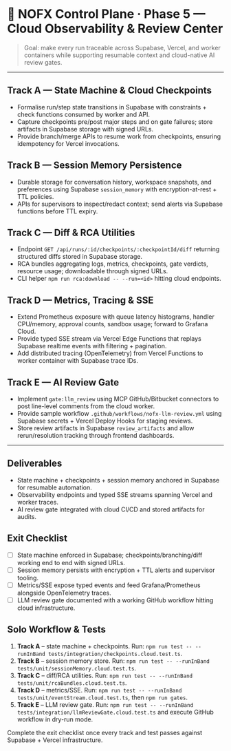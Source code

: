 # 📡 NOFX Control Plane · Phase 5 — Cloud Observability & Review Center

> Goal: make every run traceable across Supabase, Vercel, and worker containers while supporting resumable context and cloud-native AI review gates.

---

## Track A — State Machine & Cloud Checkpoints
- Formalise run/step state transitions in Supabase with constraints + check functions consumed by worker and API.
- Capture checkpoints pre/post major steps and on gate failures; store artifacts in Supabase storage with signed URLs.
- Provide branch/merge APIs to resume work from checkpoints, ensuring idempotency for Vercel invocations.

## Track B — Session Memory Persistence
- Durable storage for conversation history, workspace snapshots, and preferences using Supabase `session_memory` with encryption-at-rest + TTL policies.
- APIs for supervisors to inspect/redact context; send alerts via Supabase functions before TTL expiry.

## Track C — Diff & RCA Utilities
- Endpoint `GET /api/runs/:id/checkpoints/:checkpointId/diff` returning structured diffs stored in Supabase storage.
- RCA bundles aggregating logs, metrics, checkpoints, gate verdicts, resource usage; downloadable through signed URLs.
- CLI helper `npm run rca:download -- --run=<id>` hitting cloud endpoints.

## Track D — Metrics, Tracing & SSE
- Extend Prometheus exposure with queue latency histograms, handler CPU/memory, approval counts, sandbox usage; forward to Grafana Cloud.
- Provide typed SSE stream via Vercel Edge Functions that replays Supabase realtime events with filtering + pagination.
- Add distributed tracing (OpenTelemetry) from Vercel Functions to worker container with Supabase trace IDs.

## Track E — AI Review Gate
- Implement `gate:llm_review` using MCP GitHub/Bitbucket connectors to post line-level comments from the cloud worker.
- Provide sample workflow `.github/workflows/nofx-llm-review.yml` using Supabase secrets + Vercel Deploy Hooks for staging reviews.
- Store review artifacts in Supabase `review_artifacts` and allow rerun/resolution tracking through frontend dashboards.

---

## Deliverables
- State machine + checkpoints + session memory anchored in Supabase for resumable automation.
- Observability endpoints and typed SSE streams spanning Vercel and worker traces.
- AI review gate integrated with cloud CI/CD and stored artifacts for audits.

## Exit Checklist
- [ ] State machine enforced in Supabase; checkpoints/branching/diff working end to end with signed URLs.
- [ ] Session memory persists with encryption + TTL alerts and supervisor tooling.
- [ ] Metrics/SSE expose typed events and feed Grafana/Prometheus alongside OpenTelemetry traces.
- [ ] LLM review gate documented with a working GitHub workflow hitting cloud infrastructure.

## Solo Workflow & Tests
1. **Track A** – state machine + checkpoints. Run: `npm run test -- --runInBand tests/integration/checkpoints.cloud.test.ts`.
2. **Track B** – session memory store. Run: `npm run test -- --runInBand tests/unit/sessionMemory.cloud.test.ts`.
3. **Track C** – diff/RCA utilities. Run: `npm run test -- --runInBand tests/unit/rcaBundles.cloud.test.ts`.
4. **Track D** – metrics/SSE. Run: `npm run test -- --runInBand tests/unit/eventStream.cloud.test.ts`, then `npm run gates`.
5. **Track E** – LLM review gate. Run: `npm run test -- --runInBand tests/integration/llmReviewGate.cloud.test.ts` and execute GitHub workflow in dry-run mode.

Complete the exit checklist once every track and test passes against Supabase + Vercel infrastructure.
